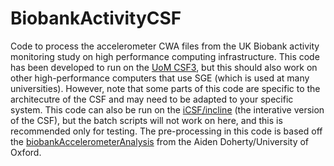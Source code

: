 # BiobankActivityCSF
Code to process the accelerometer CWA files from the UK Biobank activity monitoring study on high performance computing infrastructure. This code has been developed to run on the [UoM CSF3](http://ri.itservices.manchester.ac.uk/csf3/), but this should also work on other high-performance computers that use SGE (which is used at many universities). However, note that some parts of this code are specific to the architecutre of the CSF and may need to be adapted to your specific system. This code can also be run on the [iCSF/incline](http://ri.itservices.manchester.ac.uk/icsf/) (the interative version of the CSF), but the batch scripts will not work on here, and this is recommended only for testing. The pre-processing in this code is based off the [biobankAccelerometerAnalysis](https://github.com/activityMonitoring/biobankAccelerometerAnalysis) from the Aiden Doherty/University of Oxford.

